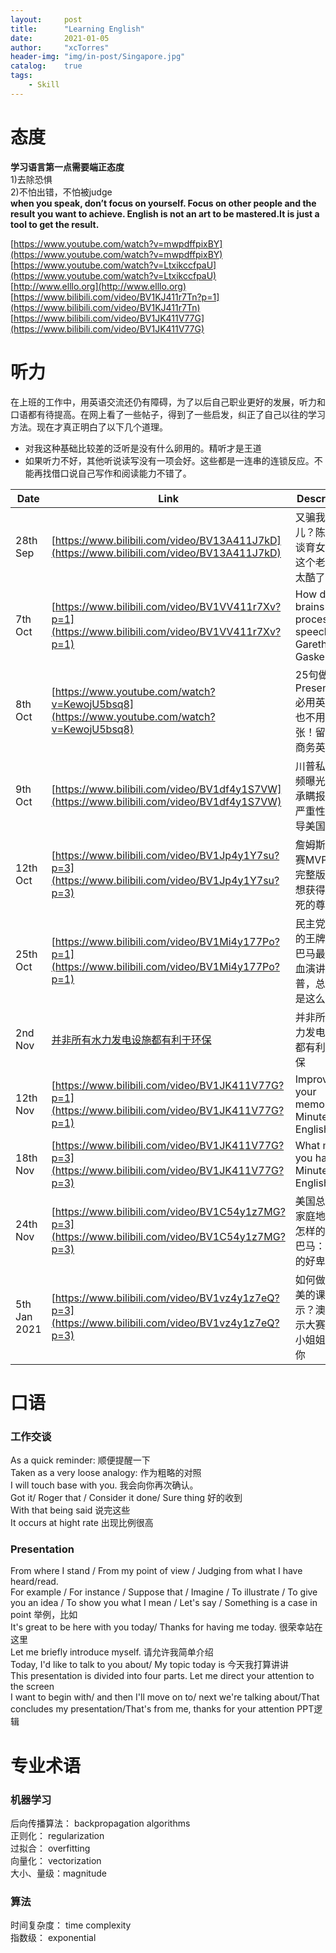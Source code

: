 ```yaml
---
layout:     post
title:      "Learning English"
date:       2021-01-05
author:     "xcTorres"
header-img: "img/in-post/Singapore.jpg"
catalog:    true
tags:
    - Skill
---
```

# 态度
**学习语言第一点需要端正态度**  
1)去除恐惧  
2)不怕出错，不怕被judge  
**when you speak, don’t focus on yourself. Focus on other people and the result you want to achieve. 
English is not an art to be mastered.It is just a tool to get the result.** 

[https://www.youtube.com/watch?v=mwpdffpixBY](https://www.youtube.com/watch?v=mwpdffpixBY)  
[https://www.youtube.com/watch?v=LtxikccfpaU](https://www.youtube.com/watch?v=LtxikccfpaU)  
[http://www.elllo.org](http://www.elllo.org)  
[https://www.bilibili.com/video/BV1KJ411r7Tn?p=1](https://www.bilibili.com/video/BV1KJ411r7Tn)  
[https://www.bilibili.com/video/BV1JK411V77G](https://www.bilibili.com/video/BV1JK411V77G)

# 听力
在上班的工作中，用英语交流还仍有障碍，为了以后自己职业更好的发展，听力和口语都有待提高。在网上看了一些帖子，得到了一些启发，纠正了自己以往的学习方法。现在才真正明白了以下几个道理。  
- 对我这种基础比较差的泛听是没有什么卵用的。精听才是王道  
- 如果听力不好，其他听说读写没有一项会好。这些都是一连串的连锁反应。不能再找借口说自己写作和阅读能力不错了。  


| Date   |  Link  |  Description    |
| ----   |  ----  |      ----       |
| 28th Sep |[https://www.bilibili.com/video/BV13A411J7kD](https://www.bilibili.com/video/BV13A411J7kD)|  又骗我生女儿？陈冠希谈育女经；这个老爸也太酷了吧？  |
| 7th Oct |[https://www.bilibili.com/video/BV1VV411r7Xv?p=1](https://www.bilibili.com/video/BV1VV411r7Xv?p=1)|  How do our brains process speech - Gareth Gaskell |
| 8th Oct |[https://www.youtube.com/watch?v=KewojU5bsq8](https://www.youtube.com/watch?v=KewojU5bsq8)|  25句做Presentation必用英文 再也不用紧张！留学、商务英语 |
| 9th Oct |[https://www.bilibili.com/video/BV1df4y1S7VW](https://www.bilibili.com/video/BV1df4y1S7VW)|  川普私密音频曝光！亲承瞒报疫情严重性，误导美国民众 |
| 12th Oct |[https://www.bilibili.com/video/BV1Jp4y1Y7su?p=3](https://www.bilibili.com/video/BV1Jp4y1Y7su?p=3)|  詹姆斯总决赛MVP发言完整版：我想获得那该死的尊重 |
| 25th Oct |[https://www.bilibili.com/video/BV1Mi4y177Po?p=1](https://www.bilibili.com/video/BV1Mi4y177Po?p=1)|  民主党最后的王牌？奥巴马最新热血演讲：川普，总统不是这么当的 |
| 2nd Nov |[并非所有水力发电设施都有利于环保](https://dict.eudic.net/webting/desktopplay?id=3c018d6d-1b12-11eb-8659-00505686c5e6&token=QYN+eyJ0b2tlbiI6IiIsInVzZXJpZCI6IiIsInVybHNpZ24iOiJ1RFdGQys0R0pCMEVxWXRtcm0wVFZPb1lSOEU9IiwidCI6IkFCSU1UWXlOREV3TmpNeU9RPT0ifQ%3D%3D)|  并非所有水力发电设施都有利于环保 |
| 12th Nov |[https://www.bilibili.com/video/BV1JK411V77G?p=1](https://www.bilibili.com/video/BV1JK411V77G?p=1)|  Improving your memory - 6 Minute English |
| 18th Nov |[https://www.bilibili.com/video/BV1JK411V77G?p=3](https://www.bilibili.com/video/BV1JK411V77G?p=3)|  What makes you happy 6 Minute English |
| 24th Nov |[https://www.bilibili.com/video/BV1C54y1z7MG?p=3](https://www.bilibili.com/video/BV1C54y1z7MG?p=3)|  美国总统的家庭地位是怎样的？奥巴马：我真的好卑微 |  
| 5th Jan 2021|[https://www.bilibili.com/video/BV1vz4y1z7eQ?p=3](https://www.bilibili.com/video/BV1vz4y1z7eQ?p=3)|  如何做出完美的课堂展示？澳洲展示大赛冠军小姐姐教给你 | 


# 口语  

### 工作交谈
As a quick reminder: 顺便提醒一下  
Taken as a very loose analogy: 作为粗略的对照  
I will touch base with you. 我会向你再次确认。  
Got it/ Roger that / Consider it done/ Sure thing 好的收到  
With that being said 说完这些  
It occurs at hight rate  出现比例很高

### Presentation
From where I stand / From my point of view / Judging from what I have heard/read.  
For example / For instance / Suppose that / Imagine / To illustrate / To give you an idea / To show you what I mean / Let's say / Something is a case in point   举例，比如  
It's great to be here with you today/ Thanks for having me today. 很荣幸站在这里  
Let me briefly introduce myself. 请允许我简单介绍  
Today, I'd like to talk to you about/ My topic today is 今天我打算讲讲  
This presentation is divided into four parts. Let me direct your attention to the screen  
I want to begin with/ and then I'll move on to/ next we're talking about/That concludes my presentation/That's from me, thanks for your attention  PPT逻辑




# 专业术语
### 机器学习  
后向传播算法： backpropagation algorithms  
正则化：  regularization  
过拟合：  overfitting  
向量化：  vectorization  
大小、量级：magnitude 

### 算法
时间复杂度： time complexity  
指数级： exponential
